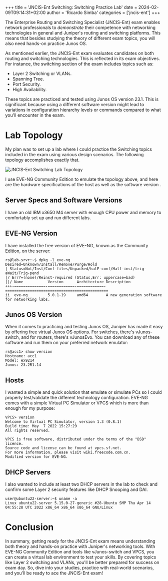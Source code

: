 +++
title = 'JNCIS-Ent Switching: Switching Practice Lab'
date = 2024-02-09T09:14:31+02:00
author = 'Ricardo Simba'
categories = ['jncis-ent']
+++

The Enterprise Routing and Switching Specialist (JNCIS-Ent) exam enables network professionals to *demonstrate* their competence with networking technologies in general and Juniper's routing and switching platforms. This means that besides studying the theory of different exam topics, you will also need hands-on practice Junos OS.

As mentioned earlier, the JNCIS-Ent exam evaluates candidates on both routing and switching technologies. This is reflected in its exam objectives. For instance, the switching section of the exam includes topics such as:
- Layer 2 Switching or VLANs.
- Spanning Tree.
- Port Security.
- High Availability.

These topics are practiced and tested using Junos OS version 23.1. This is significant because using a different software version might lead to variations in configuration hierarchy levels or commands compared to what you'll encounter in the exam.

# Lab Topology
My plan was to set up a lab where I could practice the Switching topics included in the exam using various design scenarios. The following topology accomplishes exactly that.

![JNCIS-Ent Switching Lab Topology](/images/jncis-ent_switching.jpg)

I use EVE-NG Community Edition to emulate the topology above, and here are the hardware specifications of the host as well as the software version .

## Server Specs and Software Versions
I have an old IBM x3650 M4 server with enough CPU power and memory to comfortably set up and run different labs.

## EVE-NG Version
I have installed the free version of EVE-NG, known as the Community Edition, on the server:
```
rs@lab-srvr:~$ dpkg -l eve-ng
Desired=Unknown/Install/Remove/Purge/Hold
| Status=Not/Inst/Conf-files/Unpacked/halF-conf/Half-inst/trig-aWait/Trig-pend
|/ Err?=(none)/Reinst-required (Status,Err: uppercase=bad)
||/ Name           Version      Architecture Description
+++-==============-============-============-==============================================
ii  eve-ng         5.0.1-19     amd64        A new generation software for networking labs.
```

## Junos OS Version
When it comes to practicing and testing Junos OS, Juniper has made it easy by offering free virtual Junos OS options. For switches, there's vJunos-switch, and for routers, there's vJunosEvo. You can download any of these software and run them on your preferred network emulator:
```
rs@acc1> show version
Hostname: acc1
Model: ex9214
Junos: 23.2R1.14
```

## Hosts
I wanted a simple and quick solution that emulate or simulate PCs so I could properly test/validate the different technology configuration. EVE-NG comes with a simple Virtual PC Simulator or VPCS which is more than enough for my purpose:
```
VPCS> version
Welcome to Virtual PC Simulator, version 1.3 (0.8.1)
Build time: May  7 2022 15:27:29
All rights reserved.

VPCS is free software, distributed under the terms of the "BSD" licence.
Source code and license can be found at vpcs.sf.net.
For more information, please visit wiki.freecode.com.cn.
Modified version for EVE-NG.
```
## DHCP Servers
I also wanted to include at least two DHCP servers in the lab to check and confirm some Layer 2 security features like DHCP Snooping and DAI.
```
user@ubuntu22-server:~$ uname -a
Linux ubuntu22-server 5.15.0-27-generic #28-Ubuntu SMP Thu Apr 14 04:55:28 UTC 2022 x86_64 x86_64 x86_64 GNU/Linux
```

# Conclusion
In summary, getting ready for the JNCIS-Ent exam means understanding both theory and hands-on practice with Juniper's networking tools. With EVE-NG Community Edition and tools like vJunos-switch and VPCS, you can create a virtual lab environment to test your skills. By covering topics like Layer 2 switching and VLANs, you'll be better prepared for success on exam day. So, dive into your studies, practice with real-world scenarios, and you'll be ready to ace the JNCIS-Ent exam!
